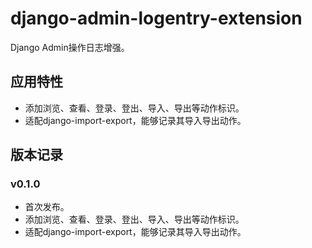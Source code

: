 # django-admin-logentry-extension

Django Admin操作日志增强。

## 应用特性

- 添加浏览、查看、登录、登出、导入、导出等动作标识。
- 适配django-import-export，能够记录其导入导出动作。


## 版本记录

### v0.1.0

- 首次发布。
- 添加浏览、查看、登录、登出、导入、导出等动作标识。
- 适配django-import-export，能够记录其导入导出动作。
